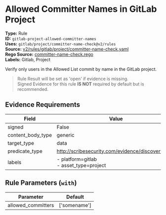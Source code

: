 # Allowed Committer Names in GitLab Project  
**Type:** Rule  
**ID:** `gitlab-project-allowed-committer-names`  
**Uses:** `gitlab/project/committer-name-check@v2/rules`  
**Source:** [v2/rules/gitlab/project/committer-name-check.yaml](https://github.com/scribe-public/sample-policies/v2/rules/gitlab/project/committer-name-check.yaml)  
**Rego Source:** [committer-name-check.rego](https://github.com/scribe-public/sample-policies/v2/rules/gitlab/project/committer-name-check.rego)  
**Labels:** Gitlab, Project  

Verify only users in the Allowed List commit by name in the GitLab project.

> Rule Result will be set as 'open' if evidence is missing.  
> Signed Evidence for this rule **IS NOT** required by default but is recommended.  

## Evidence Requirements  
| Field | Value |
|-------|-------|
| signed | False |
| content_body_type | generic |
| target_type | data |
| predicate_type | http://scribesecurity.com/evidence/discovery/v0.1 |
| labels | - platform=gitlab<br>- asset_type=project |

## Rule Parameters (`with`)  
| Parameter | Default |
|-----------|---------|
| allowed_committers | ['somename'] |
